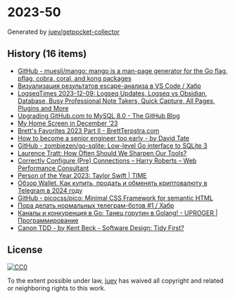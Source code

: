 # 2023-50

Generated by [juev/getpocket-collector](https://github.com/juev/getpocket-collector)

## History (16 items)

- [GitHub - muesli/mango: mango is a man-page generator for the Go flag, pflag, cobra, coral, and kong packages](https://github.com/muesli/mango)
- [Визуализация результатов escape-анализа в VS Code / Хабр](https://habr.com/ru/articles/778938/)
- [LogseqTimes 2023-12-09: Logseq Updates, Logseq vs Obsidian, Database, Busy Professional Note Takers, Quick Capture, All Pages, Plugins and More](https://www.logseqtimes.com/logseqtimes-2023-12-09/)
- [Upgrading GitHub.com to MySQL 8.0 - The GitHub Blog](https://github.blog/2023-12-07-upgrading-github-com-to-mysql-8-0/)
- [My Home Screen in December ’23](https://arne.me/articles/home-screen-december-2023)
- [Brett's Favorites 2023 Part II - BrettTerpstra.com](https://brettterpstra.com/2023/12/09/bretts-favorites-2023-part-ii/)
- [How to become a senior engineer too early - by David Tate](https://badsoftwareadvice.substack.com/p/how-to-become-a-senior-engineer-too)
- [GitHub - zombiezen/go-sqlite: Low-level Go interface to SQLite 3](https://github.com/zombiezen/go-sqlite)
- [Laurence Tratt: How Often Should We Sharpen Our Tools?](https://tratt.net/laurie/blog/2023/how_often_should_we_sharpen_our_tools.html)
- [Correctly Configure (Pre) Connections – Harry Roberts – Web Performance Consultant](https://csswizardry.com/2023/12/correctly-configure-preconnections/)
- [Person of the Year 2023: Taylor Swift | TIME](https://time.com/6342806/person-of-the-year-2023-taylor-swift/)
- [Обзор Wallet. Как купить, продать и обменять криптовалюту в Telegram в 2024 году](https://kod.ru/obzor-wallet)
- [GitHub - picocss/pico: Minimal CSS Framework for semantic HTML](https://github.com/picocss/pico)
- [Пора делать нормальных телеграм-ботов #1 / Хабр](https://habr.com/ru/articles/779602/)
- [Каналы и конкуренция в Go: Танец горутин в Golang! - UPROGER | Программирование](https://uproger.com/osvaivaya-goroutines-i-channels-tanecz-parallelizma-v-go/)
- [Canon TDD - by Kent Beck - Software Design: Tidy First?](https://tidyfirst.substack.com/p/canon-tdd)

## License

[![CC0](https://mirrors.creativecommons.org/presskit/buttons/88x31/svg/cc-zero.svg)](https://creativecommons.org/publicdomain/zero/1.0/)

To the extent possible under law, [juev](https://github.com/juev) has waived all copyright and related or neighboring rights to this work.
